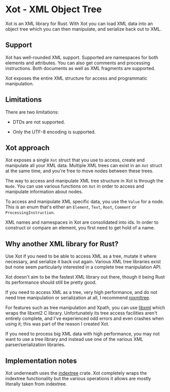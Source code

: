 # Xot - XML Object Tree

Xot is an XML library for Rust. With Xot you can load XML data into an object
tree which you can then manipulate, and serialize back out to XML.

## Support

Xot has well-rounded XML support. Supported are namespaces for both elements
and attributes. You can also get comments and processing instructions. Both
documents as well as XML fragments are supported.

Xot exposes the entire XML structure for access and programmatic manipulation.

## Limitations

There are two limitations:

- DTDs are not supported.

- Only the UTF-8 encoding is supported.

## Xot approach

Xot exposes a single `Xot` struct that you use to access, create and
manipulate all your XML data. Multiple XML trees can exist in an `Xot`
struct at the same time, and you're free to move nodes between these trees.

The way to access and manipulate XML tree structure in Xot is through the
`Node`. You can use various functions on `Xot` in order to access and
manipulate information about nodes.

To access and manipulate XML specific data, you use the `Value` for a node.
This is an enum that's either an `Element`, `Text`, `Root`, `Comment` or
`ProcessingInstruction`.

XML names and namespaces in Xot are consolidated into ids. In order to
construct or compare an element, you first need to get hold of a name.

## Why another XML library for Rust?

Use Xot if you need to be able to access XML as a tree, mutate it where
necessary, and serialize it back out again. Various XML tree libraries exist
but none seem particularly interested in a complete tree manipulation API.

Xot doesn't aim to be the fastest XML library out there, though it being Rust
its performance should still be pretty good.

If you need to access XML as a tree, very high performance, and do not need
tree manipulation or serialization at all, I recommend
[roxmltree](https://github.com/RazrFalcon/roxmltree).

For features such as tree manipulation and Xpath, you can use
[libxml](https://github.com/KWARC/rust-libxml) which wraps the libxml2 C
library. Unfortunately its tree access facilities aren't entirely complete, and
I've experienced odd errors and even crashes when using it; this was part of
the reason I created Xot.

If you need to process big XML data with high performance, you may not want to
use a tree library and instead use one of the various XML parser/serialization
libraries.

## Implementation notes

Xot underneath uses the
[indextree](https://docs.rs/indextree/latest/indextree/) crate. Xot completely
wraps the indextree functionality but the various operations it allows are
mostly literally taken from indextree.
